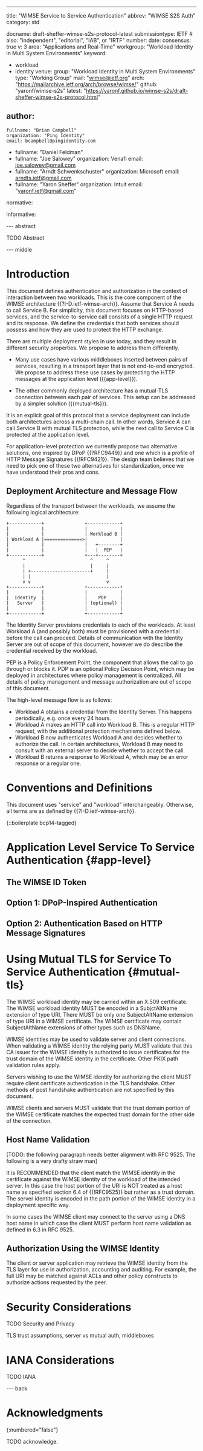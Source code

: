 ---
title: "WIMSE Service to Service Authentication"
abbrev: "WIMSE S2S Auth"
category: std

docname: draft-sheffer-wimse-s2s-protocol-latest
submissiontype: IETF  # also: "independent", "editorial", "IAB", or "IRTF"
number:
date:
consensus: true
v: 3
area: "Applications and Real-Time"
workgroup: "Workload Identity in Multi System Environments"
keyword:
 - workload
 - identity
venue:
  group: "Workload Identity in Multi System Environments"
  type: "Working Group"
  mail: "wimse@ietf.org"
  arch: "https://mailarchive.ietf.org/arch/browse/wimse/"
  github: "yaronf/wimse-s2s"
  latest: "https://yaronf.github.io/wimse-s2s/draft-sheffer-wimse-s2s-protocol.html"

author:
 -
    fullname: "Brian Campbell"
    organization: "Ping Identity"
    email: bcampbell@pingidentity.com
 -
    fullname: "Daniel Feldman"
 -
    fullname: "Joe Salowey"
    organization: Venafi
    email: joe.salowey@gmail.com
 -
    fullname: "Arndt Schwenkschuster"
    organization: Microsoft
    email: arndts.ietf@gmail.com
 -
    fullname: "Yaron Sheffer"
    organization: Intuit
    email: "yaronf.ietf@gmail.com"

normative:

informative:


--- abstract

TODO Abstract


--- middle

# Introduction

This document defines authentication and authorization in the context of interaction between two workloads.
This is the core component of the WIMSE architecture {{?I-D.ietf-wimse-arch}}.
Assume that Service A needs to call Service B. For simplicity, this document focuses on HTTP-based services,
and the service-to-service call consists of a single HTTP request and its response.
We define the credentials that both services should possess and how they are used to protect the HTTP exchange.

There are multiple deployment styles in use today, and they result in different security properties.
We propose to address them differently.

* Many use cases have various middleboxes inserted between pairs of services, resulting in a transport layer
that is not end-to-end encrypted. We propose to address these use cases by protecting the HTTP messages at the application
level ({{app-level}}).

* The other commonly deployed architecture has a mutual-TLS connection between each pair of services. This setup
can be addressed by a simpler solution ({{mutual-tls}}).

It is an explicit goal of this protocol that a service deployment can include both architectures across a multi-chain call.
In other words, Service A can call Service B with mutual TLS protection,
while the next call to Service C is protected at the application level.

For application-level protection we currently propose two alternative solutions, one inspired by DPoP {{?RFC9449}} and
one which is a profile of HTTP Message Signatures {{!RFC9421}}. The design team believes that we need to pick
one of these two alternatives for standardization, once we have understood their pros and cons.

## Deployment Architecture and Message Flow

Regardless of the transport between the workloads, we assume the following logical architecture:

~~~ aasvg
+------------+               +------------+
|            |               |            |
|            |               | Workload B |
| Workload A |==============>|            |
|            |               |   +--------+
|            |               |   |  PEP   |
+------------+               +---+--------+
      ^                        ^     ^
      |                        |     |
      | +----------------------+     |
      | |                            |
      v v                            v
+------------+               +------------+
|            |               |            |
|  Identity  |               |    PDP     |
|   Server   |               | (optional) |
|            |               |            |
+------------+               +------------+
~~~

The Identity Server provisions credentials to each of the workloads. At least Workload A (and possibly both) must be provisioned
with a credential before the call can proceed. Details of communication with the Identity Server are out of scope
of this document, however we do describe the credential received by the workload.

PEP is a Policy Enforcement Point, the component that allows the call to go through or blocks it. PDP is an optional
Policy Decision Point, which may be deployed in architectures where policy management is centralized. All details of
policy management and message authorization are out of scope of this document.

The high-level message flow is as follows:

* Workload A obtains a credential from the Identity Server. This happens periodically, e.g. once every 24 hours.
* Workload A makes an HTTP call into Workload B. This is a regular HTTP request, with the additional protection
mechanisms defined below.
* Workload B now authenticates Workload A and decides whether to authorize the call.
In certain architectures, Workload B may need to consult with an external server to decide whether to accept the call.
* Workload B returns a response to Workload A, which may be an error response or a regular one.

# Conventions and Definitions

This document uses "service" and "workload" interchangeably. Otherwise, all terms are as defined by {{?I-D.ietf-wimse-arch}}.

{::boilerplate bcp14-tagged}

# Application Level Service To Service Authentication {#app-level}

## The WIMSE ID Token

## Option 1: DPoP-Inspired Authentication

## Option 2: Authentication Based on HTTP Message Signatures

# Using Mutual TLS for Service To Service Authentication {#mutual-tls}

The WIMSE workload identity may be carried within an X.509 certificate. The WIMSE workload identity MUST be encoded in a SubjctAltName extension of type URI.  There MUST be only one SubjectAltName extension of type URI in a WIMSE certificate.  The WIMSE certificate may contain SubjectAltName extensions of other types such as DNSName.

WIMSE identities may be used to validate server and client connections.  When validating a WIMSE identity the relying party MUST validate that this CA issuer for the WIMSE identity is authorized to issue certificates for the trust domain of the WIMSE identity in the certificate. Other PKIX path validation rules apply.

Servers wishing to use the WIMSE identity for authorizing the client MUST require client certificate authentication in the TLS handshake. Other methods of post handshake authentication are not specified by this document.

WIMSE clients and servers MUST validate that the trust domain portion of the WIMSE certificate matches the expected trust domain for the other side of the connection.

## Host Name Validation

[TODO: the following paragraph needs better alignment with RFC 9525. The following is a very drafty straw man]

 It is RECOMMENDED that the client match the WIMSE identity in the certificate against the WIMSE identity of the workload of the intended server. In this case the host portion of the URI is NOT treated as a host name as specified section 6.4 of {{!RFC9525}} but rather as a trust domain. The server identity is encoded in the path portion of the WIMSE identity in a deployment specific way.

In some cases the WIMSE client may connect to the server using a DNS host name in which case the client MUST perform host name validation as defined in 6.3 in RFC 9525.

## Authorization Using the WIMSE Identity

The client or server application may retrieve the WIMSE identity from the TLS layer for use in authorization, accounting and auditing.  For example, the full URI may be matched against ACLs and other policy constructs to authorize actions requested by the peer.


# Security Considerations

TODO Security and Privacy

TLS trust assumptions, server vs mutual auth, middleboxes

# IANA Considerations

TODO IANA


--- back

# Acknowledgments
{:numbered="false"}

TODO acknowledge.
